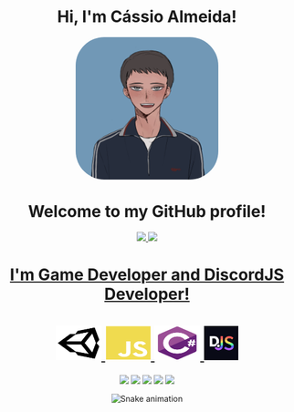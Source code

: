 <div align="center">

<h1 align="center" color="#0000ff" >Hi, I'm Cássio Almeida</a>!</h1>
<img align="center" alt="Cassio-pic" height="250" style="border-radius:50px;" src="icons/image_maker_42ba86d1d6c729f9642054d6284bf9dcb0b6ac06.png">


<h1 align="center">Welcome to my GitHub profile!</h1>




  <a href="https://github.com/CassioJ2">
  <img width="50%" src="https://github-readme-stats.vercel.app/api?username=CassioJ2&show_icons=true&theme=tokyonight&include_all_commits=true&count_private=true"/>
  <img width="40%" src="https://github-readme-stats.vercel.app/api/top-langs/?username=CassioJ2&layout=compact&langs_count=1000&theme=tokyonight"/>
</div>

<div align="center">
  
   <h1 style="text-size: 20%"> I'm Game Developer and DiscordJS Developer! <h1>

  <img alt="Cassio-Unity" height="60" width="80" src="icons/unity.svg">
  <img alt="Cassio-Js" height="60" width="80" src="https://raw.githubusercontent.com/devicons/devicon/master/icons/javascript/javascript-plain.svg">
  <img alt="Cassio-Csharp" height="60" width="80" src="https://raw.githubusercontent.com/devicons/devicon/master/icons/csharp/csharp-original.svg">
  <img alt="Cassio-Djs" height="60" width="60" src="icons/26492485.png">
  
</div>

<div align="center"> 

  
  <a href="https://instagram.com/almeidacassio02" target="_blank"><img src="https://img.shields.io/badge/-Instagram-%23E4405F?style=for-the-badge&logo=instagram&logoColor=white" target="_blank"></a>
 	<a href="https://www.twitch.tv/synceapenas" target="_blank"><img src="https://img.shields.io/badge/Twitch-9146FF?style=for-the-badge&logo=twitch&logoColor=white" target="_blank"></a>
 <a href="https://discord.gg/AEBkQMV2jM" target="_blank"><img src="https://img.shields.io/badge/Discord-7289DA?style=for-the-badge&logo=discord&logoColor=white" target="_blank"></a> 
  <a href = "mailto:cassiojoao02@gmail.com"><img src="https://img.shields.io/badge/-Gmail-%23333?style=for-the-badge&logo=gmail&logoColor=white" target="_blank"></a>
  <a href="https://www.linkedin.com/in/cássio-almeida-765578228/" target="_blank"><img src="https://img.shields.io/badge/-LinkedIn-%230077B5?style=for-the-badge&logo=linkedin&logoColor=white" target="_blank"></a> 
  
  <div>
  
![Snake animation](https://github.com/CassioJ2/CassioJ2/blob/output/github-contribution-grid-snake.svg)
 
 <div>




